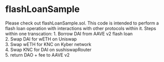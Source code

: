 # flashLoanSample

Please check out flashLoanSample.sol. This code is intended to perform a flash loan operation with interactions with other protocols within it. Steps within one transcation:
      1. Borrow DAI from AAVE v2 flash loan  
      2. Swap DAI for wETH on Uniswap  
      3. Swap wETH for KNC on Kyber network  
      4. Swap KNC for DAI on sushiswapRouter  
      5. return DAO + fee to AAVE v2  
     
